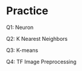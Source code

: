 # Practice
Q1: Neuron                              
     
Q2: K Nearest Neighbors

Q3: K-means

Q4: TF Image Preprocessing
